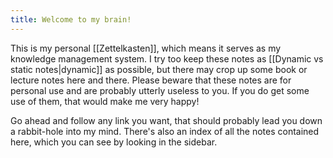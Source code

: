 ```yaml
---
title: Welcome to my brain!
---
```


This is my personal [[Zettelkasten]], which means it serves as my knowledge management system. I try too keep these notes as [[Dynamic vs static notes|dynamic]] as possible, but there may crop up some book or lecture notes here and there. Please beware that these notes are for personal use and are probably utterly useless to you. If you do get some use of them, that would make me very happy!

Go ahead and follow any link you want, that should probably lead you down a rabbit-hole into my mind. There's also an index of all the notes contained here, which you can see by looking in the sidebar.